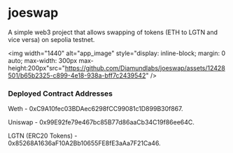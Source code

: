 # joeswap
A simple web3 project that allows swapping of tokens (ETH to LGTN and vice versa) on sepolia testnet. 

<img width="1440" alt="app_image"
style="display: inline-block; margin: 0 auto;  max-width: 300px max-height:200px"src="https://github.com/Diamundlabs/joeswap/assets/12428501/b65b2325-c899-4e18-938a-bff7c2439542" />

### Deployed Contract Addresses

Weth - 0xC9A10fec03BDAec6298fCC99081c1D899B30f867. 

Uniswap - 0x99E92fe79e467bc85B77d86aaCb34C19f86ee64C. 

LGTN (ERC20 Tokens) - 0x85268A1636aF10A2Bb10655FE8fE3aAa7F21Ca46. 
